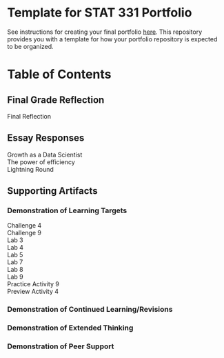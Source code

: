 # Template for STAT 331 Portfolio

See instructions for creating your final portfolio [here](https://docs.google.com/document/d/11iHZbvXWEjcpJpBQ_O5wpYlVkPfmcyQFgBFqKMlVjg4/edit?usp=sharing). This repository provides you with a template for how your portfolio repository is expected to be organized. 

# Table of Contents 

## Final Grade Reflection
Final Reflection

## Essay Responses
Growth as a Data Scientist  
The power of efficiency  
Lightning Round  

## Supporting Artifacts 

### Demonstration of Learning Targets
Challenge 4  
Challenge 9  
Lab 3  
Lab 4  
Lab 5  
Lab 7  
Lab 8  
Lab 9  
Practice Activity 9  
Preview Activity 4  

### Demonstration of Continued Learning/Revisions

### Demonstration of Extended Thinking

### Demonstration of Peer Support